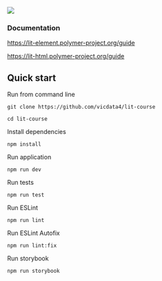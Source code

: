 ![](https://cdn.jsdelivr.net/gh/vicdata4/lit-course/assets/images/logo.jpg?v=4&s=100)

### Documentation

https://lit-element.polymer-project.org/guide

https://lit-html.polymer-project.org/guide


## Quick start

Run from command line

```
git clone https://github.com/vicdata4/lit-course

cd lit-course
```

Install dependencies
```
npm install
```

Run application

```
npm run dev
```

Run tests

```
npm run test
```

Run ESLint

```
npm run lint
```

Run ESLint Autofix

```
npm run lint:fix
```

Run storybook

```
npm run storybook
```
